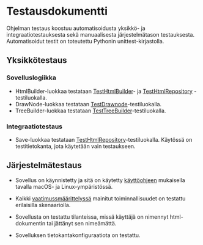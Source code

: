 # Testausdokumentti

Ohjelman testaus koostuu automatisoidusta yksikkö- ja integraatiotestauksesta sekä manuaalisesta järjestelmätason testauksesta. Automatisoidut testit on toteutettu Pythonin unittest-kirjastolla.

## Yksikkötestaus

### Sovelluslogiikka

- HtmlBuilder-luokkaa testataan [TestHtmlBuilder](/src/tests/html_builder_test.py)- ja [TestHtmlRepository](/src/tests/html_repository_test.py) -testiluokalla.
- DrawNode-luokkaa testataan [TestDrawnode](/src/tests/test_draw_node.py)-testiluokalla.
- TreeBuilder-luokkaa testataan [TestTreeBuilder](/src/tests/tree_builder_test.py)-testiluokalla. 

### Integraatiotestaus

- Save-luokkaa testataan [TestHtmlRepository](/src/tests/html_repository_test.py)-testiluokalla. Käytössä on testitietokanta, jota käytetään vain testaukseen.

## Järjestelmätestaus

- Sovellus on käynnistetty ja sitä on käytetty [käyttöohjeen](/dokumentaatio/kayttohje.md) mukaisella tavalla macOS- ja Linux-ympäristössä. 

- Kaikki [vaatimussmäärittelyssä](/dokumentaatio/kayttohje.md) mainitut toiminnallisuudet on testattu erilaisilla skenaariolla.

- Sovellusta on testattu tilanteissa, missä käyttäjä on nimennyt html-dokumentin tai jättänyt sen nimeämättä. 

- Sovelluksen tietokantakonfiguraatiota on testattu.
